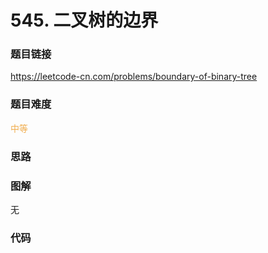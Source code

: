 # 545. 二叉树的边界

### 题目链接

https://leetcode-cn.com/problems/boundary-of-binary-tree

### 题目难度

<font color=#F0AD4E>中等</font>

### 思路



### 图解

无

### 代码

```python
```
